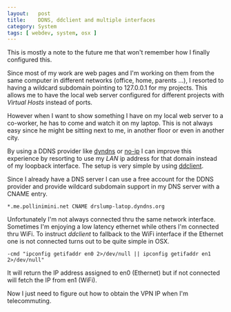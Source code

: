```yaml
---
layout:   post
title:    DDNS, ddclient and multiple interfaces 
category: System
tags: [ webdev, system, osx ]
---
```


This is mostly a note to the future me that won't remember how I finally 
configured this.

Since most of my work are web pages and I'm working on them from the same
computer in different networks (office, home, parents ...), I resorted to 
having a wildcard subdomain pointing to 127.0.0.1 for my projects. This allows 
me to have the local web server configured for different projects with 
_Virtual Hosts_ instead of ports.

However when I want to show something I have on my local web server to a 
co-worker, he has to come and watch it on my laptop. This is not always 
easy since he might be sitting next to me, in another floor or even in another 
city.

By using a DDNS provider like [dyndns](http://dyndns.com) or [no-ip](http://no-ip.com) I can improve this experience by resorting to use my
_LAN_ ip address for that domain instead of my loopback interface. The setup
is very simple by using [ddclient](http://sourceforge.net/apps/trac/ddclient).

Since I already have a DNS server I can use a free account for the DDNS provider
and provide wildcard subdomain support in my DNS server with a CNAME entry.

    *.me.pollinimini.net CNAME drslump-latop.dyndns.org

Unfortunately I'm not always connected thru the same network interface. Sometimes
I'm enjoying a low latency ethernet while others I'm connected thru WiFi. To
instruct _ddclient_ to fallback to the WiFi interface if the Ethernet one is not
connected turns out to be quite simple in OSX.

    -cmd "ipconfig getifaddr en0 2>/dev/null || ipconfig getifaddr en1 2>/dev/null"

It will return the IP address assigned to en0 (Ethernet) but if not connected
will fetch the IP from en1 (WiFi).

Now I just need to figure out how to obtain the VPN IP when I'm telecommuting.
